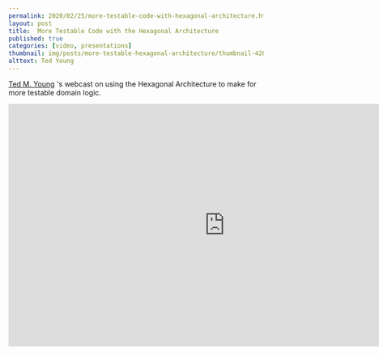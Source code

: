 ```yaml
---
permalink: 2020/02/25/more-testable-code-with-hexagonal-architecture.html
layout: post
title:  More Testable Code with the Hexagonal Architecture
published: true
categories: [video, presentations]
thumbnail: img/posts/more-testable-hexagonal-architecture/thumbnail-420x255.webp
alttext: Ted Young
---
```


<a href="https://twitter.com/jitterted">Ted M. Young</a> 's webcast on using the Hexagonal Architecture 
to make for more testable domain logic. 


<iframe width="853" height="480" src="https://www.youtube.com/embed/ujb_O6myknY" frameborder="0" allow="accelerometer; autoplay; encrypted-media; gyroscope; picture-in-picture" allowfullscreen></iframe>
